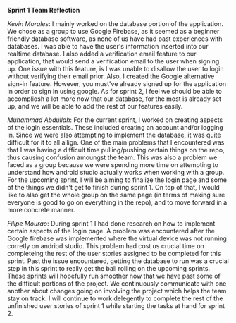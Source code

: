 **Sprint 1 Team Reflection**

*Kevin Morales*: I mainly worked on the database portion of the application. We chose as a group to use Google Firebase, as it seemed as a beginner friendly database software, as none of us have had past experiences with databases. I was able to have the user's information inserted into our realtime database. I also added a verification email feature to our application, that would send a verification email to the user when signing up. One issue with this feature, is I was unable to disallow the user to login without verifying their email prior. Also, I created the Google alternative sign-in feature. However, you must've already signed up for the application in order to sign in using google. As for sprint 2, I feel we should be able to accompliosh a lot more now that our database, for the most is already set up, and we will be able to add the rest of our features easily. 

*Muhammad Abdullah*: For the current sprint, I worked on creating aspects of the login essentials. These included creating an account and/or logging in. Since we were also attempting to implement the database, it was quite difficult for it to all allign. One of the main problems that I encountered was that I was having a difficult time pulling/pushing certain things on the repo, thus causing confusion amoungst the team. This was also a problem we faced as a group because we were spending more time on attempting to understand how android studio actually works when working with a group. For the upcoming sprint, I will be aiming to finalize the login page and some of the things we didn't get to finish during sprint 1. On top of that, I would like to also get the whole group on the same page (in terms of making sure everyone is good to go on everything in the repo), and to move forward in a more concrete  manner.

*Filipe Mourao*: During sprint 1 I had done research on how to implement certain aspects of the login page. A problem was encountered after the Google firebase was implemented where the virtual device was not running corretly on andriod studio. This problem had cost us crucial time on completeing the rest of the user stories assigned to be completed for this sprint. Past the issue encountered, getting the database to run was a crucial step in this sprint to really get the ball rolling on the upcoming sprints. These sprints will hopefully run smoother now that we have past some of the difficult portions of the project. We continuously communicate with one another about changes going on involving the project which helps the team stay on track. I will continue to work delegently to complete the rest of the unfinished user stories of sprint 1 while starting the tasks at hand for sprint 2.

